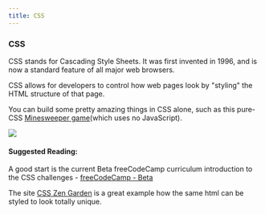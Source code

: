 ```yaml
---
title: CSS
---
```


### CSS

CSS stands for Cascading Style Sheets. It was first invented in 1996, and is now a standard feature of all major web browsers.

CSS allows for developers to control how web pages look by "styling" the HTML structure of that page.

You can build some pretty amazing things in CSS alone, such as this pure-CSS [Minesweeper game](https://codepen.io/bali_balo/pen/BLJONk)(which uses no JavaScript).

![](https://cdn-images-1.medium.com/max/800/1*GFcKk9KxqHAnWa1ECcKDOQ.png)

#### Suggested Reading:

A good start is the current Beta freeCodeCamp curriculum introduction to the CSS challenges - [freeCodeCamp - Beta](https://beta.freecodecamp.org/en/challenges/basic-css/introduction-to-basic-css)

The site [CSS Zen Garden](http://www.csszengarden.com/) is a great example how the same html can be styled to look totally unique.
